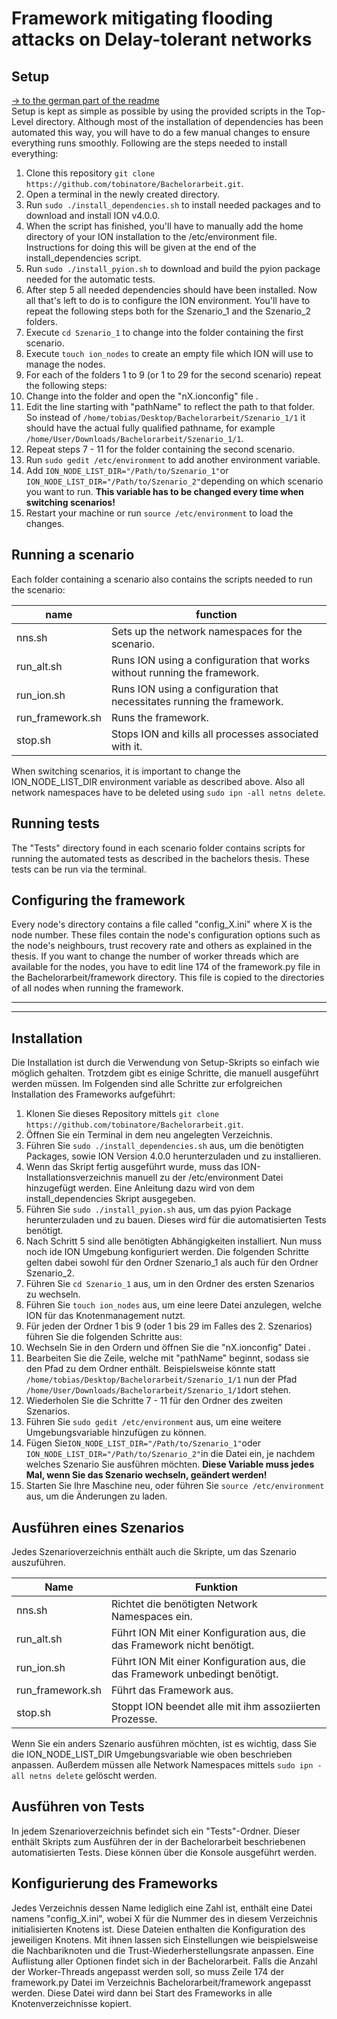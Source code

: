 # Framework mitigating flooding attacks on Delay-tolerant networks
## Setup
[-> to the german part of the readme](#Installation)    
Setup is kept as simple as possible by using the provided scripts in the Top-Level directory. Although most of the installation of dependencies has been automated this way, you will have to do a few manual changes to ensure everything runs smoothly. Following are the steps needed to install everything:

 1. Clone this repository `git clone https://github.com/tobinatore/Bachelorarbeit.git`.
 2. Open a terminal in the newly created directory.
 3. Run `sudo ./install_dependencies.sh` to install needed packages and to download and install ION v4.0.0.
 4. When the script has finished, you'll have to manually add the home directory of your ION installation to the /etc/environment file. Instructions for doing this will be given at the end of the install_dependencies script.
 5. Run `sudo ./install_pyion.sh` to download and build the pyion package needed for the automatic tests.
 6. After step 5 all needed dependencies should have been installed. Now all that's left to do is to configure the ION environment. You'll have to repeat the following steps both for the Szenario_1 and the Szenario_2 folders.
 7. Execute `cd Szenario_1` to change into the folder containing the first scenario.
 8. Execute `touch ion_nodes` to create an empty file which ION will use to manage the nodes.
 9. For each of the folders 1 to 9 (or 1 to 29 for the second scenario) repeat the following steps:
 10. Change into the folder and open the "nX.ionconfig" file .
 11. Edit the line starting with "pathName" to reflect the path to that folder. So instead of `/home/tobias/Desktop/Bachelorarbeit/Szenario_1/1` it should have the actual fully qualified pathname, for example `/home/User/Downloads/Bachelorarbeit/Szenario_1/1`.
 12. Repeat steps 7 - 11 for the folder containing the second scenario.
 13. Run `sudo gedit /etc/environment` to add another environment variable.
 14. Add `ION_NODE_LIST_DIR="/Path/to/Szenario_1"`or `ION_NODE_LIST_DIR="/Path/to/Szenario_2"`depending on which scenario you want to run. **This variable has to be changed every time when switching scenarios!**
 15. Restart your machine or run `source /etc/environment` to load the changes.

## Running a scenario
Each folder containing a scenario also contains the scripts needed to run the scenario:

| name | function |
|--|--|
| nns<span>.</span>sh | Sets up the network namespaces for the scenario. |
| run_alt<span>.</span>sh | Runs ION using a configuration that works without running the framework. |
| run_ion<span>.</span>sh | Runs ION using a configuration that necessitates running the framework. |
| run_framework<span>.</span>sh | Runs the framework. |
| stop<span>.</span>sh | Stops ION and kills all processes associated with it. |
  
When switching scenarios, it is important to change the ION_NODE_LIST_DIR environment variable as described above. Also all network namespaces have to be deleted using `sudo ipn -all netns delete`.
    
## Running tests
The "Tests" directory found in each scenario folder contains scripts for running the automated tests as described in the bachelors thesis.  These tests can be run via the terminal.

## Configuring the framework
Every node's directory contains a file called "config_X.ini" where X is the node number. These files contain the node's configuration options such as the node's neighbours, trust recovery rate and others as explained in the thesis. If you want to change the number of worker threads which are available for the nodes, you have to edit line 174 of the framework<span>.</span>py file in the Bachelorarbeit/framework directory. This file is copied to the directories of all nodes when running the framework.

---

---

## Installation
Die Installation ist  durch die Verwendung von Setup-Skripts so einfach wie möglich gehalten. Trotzdem gibt es einige Schritte, die manuell ausgeführt werden müssen. Im Folgenden sind alle Schritte zur erfolgreichen Installation des Frameworks aufgeführt:

 1. Klonen Sie dieses Repository mittels `git clone https://github.com/tobinatore/Bachelorarbeit.git`.
 2. Öffnen Sie ein Terminal in dem neu angelegten Verzeichnis.
 3. Führen Sie `sudo ./install_dependencies.sh` aus, um die benötigten Packages, sowie ION Version 4.0.0 herunterzuladen und zu installieren.
 4. Wenn das Skript fertig ausgeführt wurde, muss das ION-Installationsverzeichnis manuell zu der /etc/environment Datei hinzugefügt werden. Eine Anleitung dazu wird von dem install_dependencies Skript ausgegeben.
 5. Führen Sie `sudo ./install_pyion.sh` aus, um das pyion Package herunterzuladen und zu bauen. Dieses wird für die automatisierten Tests benötigt.
 6. Nach Schritt 5  sind alle benötigten Abhängigkeiten installiert. Nun muss noch ide ION Umgebung konfiguriert werden. Die folgenden Schritte gelten dabei sowohl für den Ordner Szenario_1 als auch für den Ordner Szenario_2.
 8. Führen Sie `cd Szenario_1` aus, um in den Ordner des ersten Szenarios zu wechseln.
 9. Führen Sie `touch ion_nodes`  aus, um eine leere Datei anzulegen, welche ION für das Knotenmanagement nutzt.
 10. Für jeden der Ordner 1 bis 9 (oder 1 bis 29 im Falles des 2. Szenarios) führen Sie die folgenden Schritte aus:
 11. Wechseln Sie in den Ordern und öffnen Sie die "nX.ionconfig" Datei .
 12. Bearbeiten Sie die Zeile, welche mit "pathName" beginnt, sodass sie den Pfad zu dem Ordner enthält. Beispielsweise könnte statt `/home/tobias/Desktop/Bachelorarbeit/Szenario_1/1` nun der Pfad `/home/User/Downloads/Bachelorarbeit/Szenario_1/1`dort stehen.
 13. Wiederholen Sie die Schritte 7 - 11 für den Ordner des zweiten Szenarios.
 14. Führen Sie `sudo gedit /etc/environment` aus, um eine weitere Umgebungsvariable hinzufügen zu können.
 15. Fügen Sie`ION_NODE_LIST_DIR="/Path/to/Szenario_1"`oder `ION_NODE_LIST_DIR="/Path/to/Szenario_2"`in die Datei ein, je nachdem welches Szenario Sie ausführen möchten. **Diese Variable muss jedes Mal, wenn Sie das Szenario wechseln, geändert werden!**
 16. Starten Sie Ihre Maschine neu, oder führen Sie `source /etc/environment` aus, um die Änderungen zu laden.

## Ausführen eines Szenarios
Jedes Szenarioverzeichnis enthält auch die Skripte, um das Szenario auszuführen.

| Name | Funktion |
|--|--|
| nns<span>.</span>sh | Richtet die benötigten Network Namespaces ein. |
| run_alt<span>.</span>sh | Führt ION Mit einer Konfiguration aus, die das Framework nicht benötigt. |
| run_ion<span>.</span>sh | Führt ION Mit einer Konfiguration aus, die das Framework unbedingt benötigt. |
| run_framework<span>.</span>sh | Führt das Framework aus. |
| stop<span>.</span>sh | Stoppt ION beendet alle mit ihm assoziierten Prozesse. |
  
Wenn Sie ein anders Szenario ausführen möchten, ist es wichtig, dass Sie die ION_NODE_LIST_DIR Umgebungsvariable wie oben beschrieben anpassen. Außerdem müssen alle Network Namespaces mittels `sudo ipn -all netns delete` gelöscht werden.
    
## Ausführen von Tests
In jedem Szenarioverzeichnis befindet sich ein "Tests"-Ordner. Dieser enthält Skripts zum Ausführen der in der Bachelorarbeit beschriebenen automatisierten Tests. Diese können über die Konsole ausgeführt werden.

## Konfigurierung des Frameworks
Jedes Verzeichnis dessen Name lediglich eine Zahl ist, enthält eine Datei namens "config_X.ini", wobei X für die Nummer des in diesem Verzeichnis initialisierten Knotens ist. Diese Dateien enthalten die Konfiguration des jeweiligen Knotens. Mit ihnen lassen sich Einstellungen wie beispielsweise die Nachbariknoten und die Trust-Wiederherstellungsrate anpassen. Eine Auflistung aller Optionen findet sich in der Bachelorarbeit. Falls die Anzahl der Worker-Threads angepasst werden soll, so muss Zeile 174 der framework<span>.</span>py Datei im Verzeichnis Bachelorarbeit/framework angepasst werden. Diese Datei wird dann bei Start des Frameworks in alle Knotenverzeichnisse kopiert.
